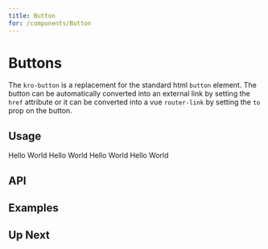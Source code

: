 ```yaml
---
title: Button
for: /components/Button
---
```


# Buttons

The `kro-button` is a replacement for the standard html `button` element. The button can be 
automatically converted into an external link by setting the `href` attribute 
or it can be converted into a vue `router-link` by setting the `to` prop on the button.

## Usage

<!-- <usage name="BasicButton" title="Basic Buttons" /> -->

<kro-button>Hello World</kro-button>
<kro-button primary>Hello World</kro-button>
<kro-button loading>Hello World</kro-button>
<kro-button icon="mdi:menu">Hello World</kro-button>

## API

<api />

## Examples

<usage name="ButtonStyles" title="Button Styles" />

<usage name="IconButtons" title="Icon Buttons" />

<usage name="LoadingButton" title="Loading Buttons" />


## Up Next

<up-next title="Button Groups" subtitle="Combine mutliple buttons into a group" to="/components/button-group" />